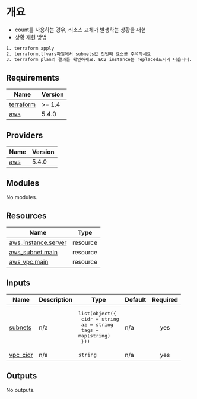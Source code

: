 # 개요
* count를 사용하는 경우, 리소스 교체가 발생하는 상황을 재현
* 상황 재현 방법
```bash
1. terraform apply
2. terraform.tfvars파일에서 subnets값 첫번째 요소를 주석하세요
3. terraform plan의 결과를 확인하세요. EC2 instance는 replaced표시가 나옵니다.
```

<!-- BEGIN_TF_DOCS -->
## Requirements

| Name | Version |
|------|---------|
| <a name="requirement_terraform"></a> [terraform](#requirement\_terraform) | >= 1.4 |
| <a name="requirement_aws"></a> [aws](#requirement\_aws) | 5.4.0 |

## Providers

| Name | Version |
|------|---------|
| <a name="provider_aws"></a> [aws](#provider\_aws) | 5.4.0 |

## Modules

No modules.

## Resources

| Name | Type |
|------|------|
| [aws_instance.server](https://registry.terraform.io/providers/hashicorp/aws/5.4.0/docs/resources/instance) | resource |
| [aws_subnet.main](https://registry.terraform.io/providers/hashicorp/aws/5.4.0/docs/resources/subnet) | resource |
| [aws_vpc.main](https://registry.terraform.io/providers/hashicorp/aws/5.4.0/docs/resources/vpc) | resource |

## Inputs

| Name | Description | Type | Default | Required |
|------|-------------|------|---------|:--------:|
| <a name="input_subnets"></a> [subnets](#input\_subnets) | n/a | <pre>list(object({<br>    cidr = string<br>    az = string<br>    tags = map(string)<br>  }))</pre> | n/a | yes |
| <a name="input_vpc_cidr"></a> [vpc\_cidr](#input\_vpc\_cidr) | n/a | `string` | n/a | yes |

## Outputs

No outputs.
<!-- END_TF_DOCS -->